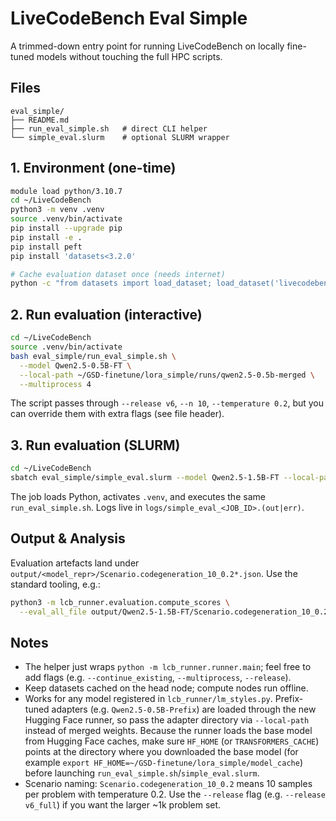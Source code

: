 # LiveCodeBench Eval Simple

A trimmed-down entry point for running LiveCodeBench on locally fine-tuned models without touching the full HPC scripts.

## Files

```
eval_simple/
├── README.md
├── run_eval_simple.sh   # direct CLI helper
└── simple_eval.slurm    # optional SLURM wrapper
```

## 1. Environment (one-time)

```bash
module load python/3.10.7
cd ~/LiveCodeBench
python3 -m venv .venv
source .venv/bin/activate
pip install --upgrade pip
pip install -e .
pip install peft
pip install 'datasets<3.2.0'

# Cache evaluation dataset once (needs internet)
python -c "from datasets import load_dataset; load_dataset('livecodebench/code_generation_lite', split='test', version_tag='v6', trust_remote_code=True)"
```

## 2. Run evaluation (interactive)

```bash
cd ~/LiveCodeBench
source .venv/bin/activate
bash eval_simple/run_eval_simple.sh \
  --model Qwen2.5-0.5B-FT \
  --local-path ~/GSD-finetune/lora_simple/runs/qwen2.5-0.5b-merged \
  --multiprocess 4
```

The script passes through `--release v6`, `--n 10`, `--temperature 0.2`, but you can override them with extra flags (see file header).

## 3. Run evaluation (SLURM)

```bash
cd ~/LiveCodeBench
sbatch eval_simple/simple_eval.slurm --model Qwen2.5-1.5B-FT --local-path ~/GSD-finetune/lora_simple/runs/qwen2.5-1.5b-merged --multiprocess 4
```

The job loads Python, activates `.venv`, and executes the same `run_eval_simple.sh`. Logs live in `logs/simple_eval_<JOB_ID>.(out|err)`.

## Output & Analysis

Evaluation artefacts land under `output/<model_repr>/Scenario.codegeneration_10_0.2*.json`. Use the standard tooling, e.g.:

```bash
python3 -m lcb_runner.evaluation.compute_scores \
  --eval_all_file output/Qwen2.5-1.5B-FT/Scenario.codegeneration_10_0.2_eval_all.json
```

## Notes

- The helper just wraps `python -m lcb_runner.runner.main`; feel free to add flags (e.g. `--continue_existing`, `--multiprocess`, `--release`).
- Keep datasets cached on the head node; compute nodes run offline.
- Works for any model registered in `lcb_runner/lm_styles.py`. Prefix-tuned adapters (e.g. `Qwen2.5-0.5B-Prefix`) are loaded through the new Hugging Face runner, so pass the adapter directory via `--local-path` instead of merged weights. Because the runner loads the base model from Hugging Face caches, make sure `HF_HOME` (or `TRANSFORMERS_CACHE`) points at the directory where you downloaded the base model (for example `export HF_HOME=~/GSD-finetune/lora_simple/model_cache`) before launching `run_eval_simple.sh`/`simple_eval.slurm`.
- Scenario naming: `Scenario.codegeneration_10_0.2` means 10 samples per problem with temperature 0.2. Use the `--release` flag (e.g. `--release v6_full`) if you want the larger ~1k problem set.
